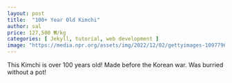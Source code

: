 ```yaml
---
layout: post
title:  "100+ Year Old Kimchi"
author: sal
price: 127,500 ₩/kg
categories: [ Jekyll, tutorial, web development ]
image: "https://media.npr.org/assets/img/2022/12/02/gettyimages-1097796342-943eb8db689d4ab655679b743a5053f39627e301-s1100-c50.jpg"
---
```


This Kimchi is over 100 years old! Made before the Korean war. Was burried without a pot!
